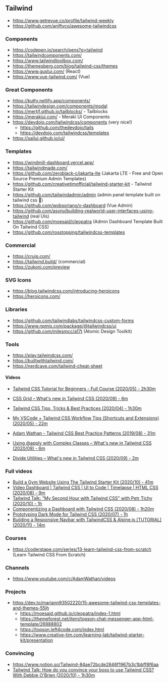 ## Tailwind


- https://www.getrevue.co/profile/tailwind-weekly
- https://github.com/aniftyco/awesome-tailwindcss

### Components
  - https://codepen.io/search/pens?q=tailwind
  - https://tailwindcomponents.com/
  - https://www.tailwindtoolbox.com/
  - https://themesberg.com/blog/tailwind-css/themes
  - https://www.gustui.com/ (React)
  - https://www.vue-tailwind.com/ (Vue)


### Great Components
  - https://kutty.netlify.app/components/
  - https://tailwindesign.com/components/modal
  - https://mertjf.github.io/tailblocks/ - Tailblocks
  - https://merakiui.com/ - Meraki UI Components
  - https://devdojo.com/tailwindcss/components (very nice!)
    - https://github.com/thedevdojo/tails
    - https://devdojo.com/tailwindcss/templates
  - https://sailui.github.io/ui/


### Templates
  - https://windmill-dashboard.vercel.app/
  - https://tailwindmade.com/
  - https://github.com/zeroblack-c/jakarta-lte (Jakarta LTE - Free and Open Source Premium Admin Templates)
  - https://github.com/creativetimofficial/tailwind-starter-kit - Tailwind Starter Kit
  - https://github.com/tailwindadmin/admin (admin panel template built on tailwind css 🎉)
  - https://github.com/wobsoriano/v-dashboard (Vue Admin)
  - https://github.com/asvny/building-realworld-user-interfaces-using-tailwind (real UIs)
  - https://github.com/moesaid/cleopatra (Admin Dashboard Template Built On Tailwind CSS)
  - https://github.com/rosstopping/tailwindcss-templates

### Commercial
  - https://cruip.com/
  - https://tailwind.build/ (commercial)
  - https://zukoni.com/preview


### SVG Icons
  - https://blog.tailwindcss.com/introducing-heroicons
  - https://heroicons.com/

### Libraries
  - https://github.com/tailwindlabs/tailwindcss-custom-forms
  - https://www.npmjs.com/package/@tailwindcss/ui
  - https://github.com/milesmcc/a17t (Atomic Design Toolkit)

### Tools
  - https://play.tailwindcss.com/
  - https://builtwithtailwind.com/
  - https://nerdcave.com/tailwind-cheat-sheet


#### Videos
  - [Tailwind CSS Tutorial for Beginners - Full Course (2020/05) - 2h30m](https://www.youtube.com/watch?v=4wGmylafgM4)
  - [CSS Grid – What's new in Tailwind CSS (2020/09) - 6m](https://www.youtube.com/watch?v=b-hrxkgkG-s)
  - [Tailwind CSS Tips, Tricks & Best Practices (2020/04) - 1h30m](https://www.youtube.com/watch?v=nqNIy8HkEQ8)

  - [My VSCode + Tailwind CSS Workflow Tips (Shortcuts and Extensions) (2020/05) - 22m](https://www.youtube.com/watch?v=qIHR2wmxy3U&t=1s)
  - [Adam Wathan - Tailwind CSS Best Practice Patterns (2019/08) - 31m](https://www.youtube.com/watch?v=J_7_mnFSLDg&t=2s)
  - [Using @apply with Complex Classes – What's new in Tailwind CSS (2020/09) - 6m](https://www.youtube.com/watch?v=naJ_rIK6ppQ)
  - [Divide Utilities – What's new in Tailwind CSS (2020/09) - 2m](https://www.youtube.com/watch?v=XVmbVtO3tUU)


### Full videos

  - [Build a Gym Website Using The Tailwind Starter Kit (2020/10) - 41m](https://www.youtube.com/watch?v=mO3aXUgjnIE)
  - [Video Dashboard | Tailwind CSS | UI to Code | Timelapse | HTML CSS (2020/08) - 9m](https://www.youtube.com/watch?v=2dr4kOdJOGo)
  - [Tailwind Talk: "My Second Hour with Tailwind CSS" with Petr Tichy (2020/10) - 1h](https://www.youtube.com/watch?v=18I7bYe-e3o)
  - [Componentizing a Dashboard with Tailwind CSS (2020/08) - 1h20m](https://www.youtube.com/watch?v=wilxJLjuBp4)
  - [Prototyping Dark Mode for Tailwind CSS (2020/07) - 1h](https://www.youtube.com/watch?v=pgtx4mtFlME)
  - [Building a Responsive Navbar with TailwindCSS & Alpine.js [TUTORIAL] (2020/11) - 14m](https://www.youtube.com/watch?v=L6Jwa7al8os)


### Courses
  - https://coderstape.com/series/13-learn-tailwind-css-from-scratch (Learn Tailwind CSS From Scratch)

### Channels
  - https://www.youtube.com/c/AdamWathan/videos


### Projects
  - https://dev.to/mariann93502220/15-awesome-tailwind-css-templates-and-themes-55jh
    - https://moesaid.github.io/cleopatra/index-1.html
    - https://themeforest.net/item/topson-chat-messenger-app-html-template/26988802
    - https://topson.left4code.com/index.html
    - https://www.creative-tim.com/learning-lab/tailwind-starter-kit/presentation


### Convincing
  - https://www.notion.so/Tailwind-84ae72bcde2846f1967b3c1bbff8f6aa
  - [Tailwind Talk: How do you convince your boss to use Tailwind CSS? With Debbie O'Brien (2020/10) - 1h30m](https://www.youtube.com/watch?v=D84pmKtQB3w)
